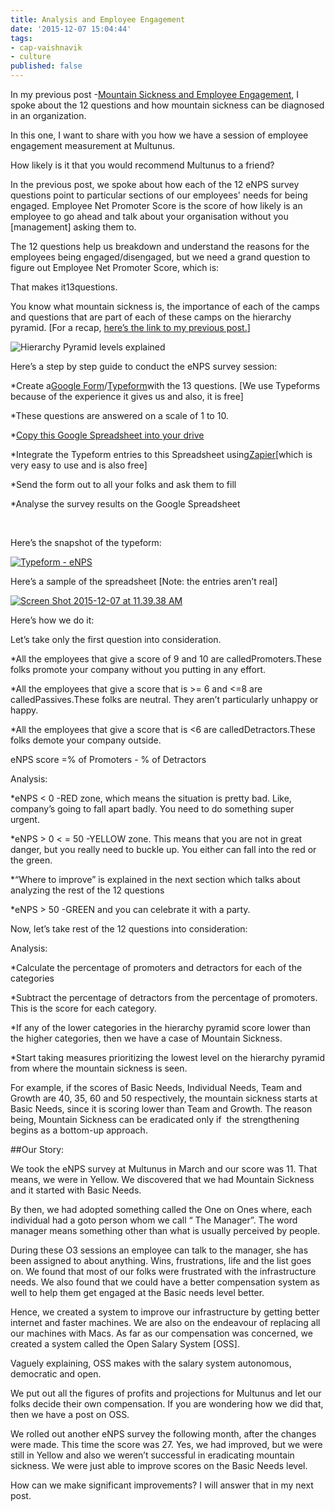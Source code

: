 ```yaml
---
title: Analysis and Employee Engagement
date: '2015-12-07 15:04:44'
tags:
- cap-vaishnavik
- culture
published: false
---
```


In my previous post -[Mountain Sickness and Employee Engagement](http://www.multunus.com/blog/2015/09/employee-engagement-moving-part-2/), I spoke about the 12 questions and how mountain sickness can be diagnosed in an organization.


In this one, I want to share with you how we have a session of employee engagement measurement at Multunus.


How likely is it that you would recommend Multunus to a friend?


In the previous post, we spoke about how each of the 12 eNPS survey questions point to particular sections of our employees' needs for being engaged. Employee Net Promoter Score is the score of how likely is an employee to go ahead and talk about your organisation without you [management] asking them to.





The 12 questions help us breakdown and understand the reasons for the employees being engaged/disengaged, but we need a grand question to figure out Employee Net Promoter Score, which is:





That makes it13questions.


You know what mountain sickness is, the importance of each of the camps and questions that are part of each of these camps on the hierarchy pyramid. [For a recap, 
[here’s the link to my previous post.](http://www.multunus.com/blog/2015/09/employee-engagement-moving-part-2/)]


![Hierarchy Pyramid levels explained](http://www.multunus.com/wp-content/uploads/2015/08/Hierarchy-Pyramid-with-explaination.png)


Here’s a step by step guide to conduct the eNPS survey session:


*Create a[Google Form](https://www.google.com/forms/about/)/[Typeform](http://www.typeform.com/)with the 13 questions. [We use Typeforms because of the experience it gives us and also, it is free]

    
*These questions are answered on a scale of 1 to 10.

    
*[Copy this Google Spreadsheet into your drive](https://docs.google.com/spreadsheets/d/1M-ioAA_YvdToBXOLUQnRGmE_ft0TWOeYP8Su7xzoFo0/edit#gid=1589787795&vpid=A1)

    
*Integrate the Typeform entries to this Spreadsheet using[Zapier](https://zapier.com/)[which is very easy to use and is also free]

    
*Send the form out to all your folks and ask them to fill

    
*Analyse the survey results on the Google Spreadsheet

 


Here’s the snapshot of the typeform:


[![Typeform - eNPS](http://www.multunus.com/wp-content/uploads/2015/12/Screen-Shot-2015-12-07-at-11.32.38-AM.png)](http://www.multunus.com/wp-content/uploads/2015/12/Screen-Shot-2015-12-07-at-11.32.38-AM.png)





Here’s a sample of the spreadsheet [Note: the entries aren’t real]


[![Screen Shot 2015-12-07 at 11.39.38 AM](http://www.multunus.com/wp-content/uploads/2015/12/Screen-Shot-2015-12-07-at-11.39.38-AM.png)](http://www.multunus.com/wp-content/uploads/2015/12/Screen-Shot-2015-12-07-at-11.39.38-AM.png)


Here’s how we do it:


Let’s take only the first question into consideration.


*All the employees that give a score of 9 and 10 are calledPromoters.These folks promote your company without you putting in any effort.

    
*All the employees that give a score that is >= 6 and <=8 are calledPassives.These folks are neutral. They aren’t particularly unhappy or happy.

    
*All the employees that give a score that is <6 are calledDetractors.These folks demote your company outside.


eNPS score =% of Promoters - % of Detractors


Analysis:


*eNPS < 0 -RED zone, which means the situation is pretty bad. Like, company’s going to fall apart badly. You need to do something super urgent.

    
*eNPS > 0 < = 50 -YELLOW zone. This means that you are not in great danger, but you really need to buckle up. You either can fall into the red or the green.

    
*“Where to improve” is explained in the next section which talks about analyzing the rest of the 12 questions

    
*eNPS > 50 -GREEN and you can celebrate it with a party.


Now, let’s take rest of the 12 questions into consideration:


Analysis:


*Calculate the percentage of promoters and detractors for each of the categories

    
*Subtract the percentage of detractors from the percentage of promoters. This is the score for each category.

    
*If any of the lower categories in the hierarchy pyramid score lower than the higher categories, then we have a case of Mountain Sickness.

    
*Start taking measures prioritizing the lowest level on the hierarchy pyramid from where the mountain sickness is seen.


For example, if the scores of Basic Needs, Individual Needs, Team and Growth are 40, 35, 60 and 50 respectively, the mountain sickness starts at Basic Needs, since it is scoring lower than Team and Growth. The reason being, Mountain Sickness can be eradicated only if  the strengthening begins as a bottom-up approach.


##Our Story:



We took the eNPS survey at Multunus in March and our score was 11. That means, we were in Yellow. We discovered that we had Mountain Sickness and it started with Basic Needs.


By then, we had adopted something called the One on Ones where, each individual had a goto person whom we call “ The Manager”. The word manager means something other than what is usually perceived by people.


During these O3 sessions an employee can talk to the manager, she has been assigned to about anything. Wins, frustrations, life and the list goes on. We found that most of our folks were frustrated with the infrastructure needs. We also found that we could have a better compensation system as well to help them get engaged at the Basic needs level better.


Hence, we created a system to improve our infrastructure by getting better internet and faster machines. We are also on the endeavour of replacing all our machines with Macs. As far as our compensation was concerned, we created a system called the Open Salary System [OSS].


Vaguely explaining, OSS makes with the salary system autonomous, democratic and open.


We put out all the figures of profits and projections for Multunus and let our folks decide their own compensation. If you are wondering how we did that, then we have a post on OSS.


We rolled out another eNPS survey the following month, after the changes were made. This time the score was 27. Yes, we had improved, but we were still in Yellow and also we weren’t successful in eradicating mountain sickness. We were just able to improve scores on the Basic Needs level.


How can we make significant improvements? I will answer that in my next post.
